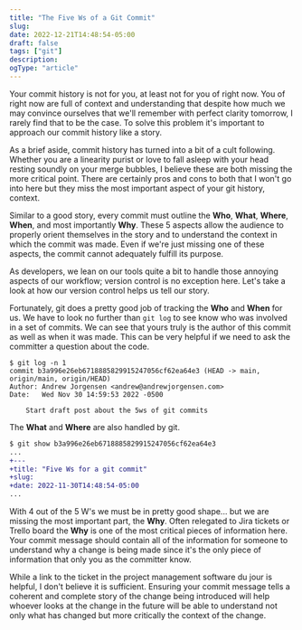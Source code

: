 ```yaml
---
title: "The Five Ws of a Git Commit"
slug:
date: 2022-12-21T14:48:54-05:00
draft: false
tags: ["git"]
description:
ogType: "article"
---
```


Your commit history is not for you, at least not for you of right now. You of right now are full of context and understanding that despite how much we may convince ourselves that we'll remember with perfect clarity tomorrow, I rarely find that to be the case. To solve this problem it's important to approach our commit history like a story.

As a brief aside, commit history has turned into a bit of a cult following. Whether you are a linearity purist or love to fall asleep with your head resting soundly on your merge bubbles, I believe these are both missing the more critical point. There are certainly pros and cons to both that I won't go into here but they miss the most important aspect of your git history, context.

Similar to a good story, every commit must outline the **Who**, **What**, **Where**, **When**, and most importantly **Why**. These 5 aspects allow the audience to properly orient themselves in the story and to understand the context in which the commit was made. Even if we're just missing one of these aspects, the commit cannot adequately fulfill its purpose.

As developers, we lean on our tools quite a bit to handle those annoying aspects of our workflow; version control is no exception here. Let's take a look at how our version control helps us tell our story.

Fortunately, git does a pretty good job of tracking the **Who** and **When** for us. We have to look no further than `git log` to see know who was involved in a set of commits. We can see that yours truly is the author of this commit as well as when it was made. This can be very helpful if we need to ask the committer a question about the code.
```shell
$ git log -n 1
commit b3a996e26eb6718885829915247056cf62ea64e3 (HEAD -> main, origin/main, origin/HEAD)
Author: Andrew Jorgensen <andrew@andrewjorgensen.com>
Date:   Wed Nov 30 14:59:53 2022 -0500

    Start draft post about the 5ws of git commits
```

The **What** and **Where** are also handled by git. 
```diff
$ git show b3a996e26eb6718885829915247056cf62ea64e3
...
+---
+title: "Five Ws for a git commit"
+slug:
+date: 2022-11-30T14:48:54-05:00
...
```

With 4 out of the 5 W's we must be in pretty good shape... but we are missing the most important part, the **Why**. Often relegated to Jira tickets or Trello board the **Why** is one of the most critical pieces of information here. Your commit message should contain all of the information for someone to understand why a change is being made since it's the only piece of information that only you as the committer know. 

While a link to the ticket in the project management software du jour is helpful, I don't believe it is sufficient. Ensuring your commit message tells a coherent and complete story of the change being introduced will help whoever looks at the change in the future will be able to understand not only what has changed but more critically the context of the change.